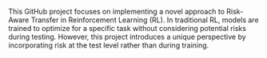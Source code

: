 This GitHub project focuses on implementing a novel approach to Risk-Aware Transfer in Reinforcement Learning (RL). In traditional RL, models are trained to optimize for a specific task without considering potential risks during testing. However, this project introduces a unique perspective by incorporating risk at the test level rather than during training.
